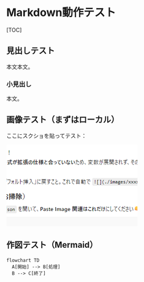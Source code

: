 # Markdown動作テスト
[TOC]

## 見出しテスト
本文本文。

### 小見出し
本文。

## 画像テスト（まずはローカル）
ここにスクショを貼ってテスト：
<!-- Snipping Tool でコピー → カーソルここに置いて Ctrl+Alt+V -->
<!-- 例：![screen](./images/test-ss.png) -->
![](images/test-2025-10-12-12-47-06.png)

## 作図テスト（Mermaid）
```mermaid
flowchart TD
  A[開始] --> B[処理]
  B --> C[終了]
```

